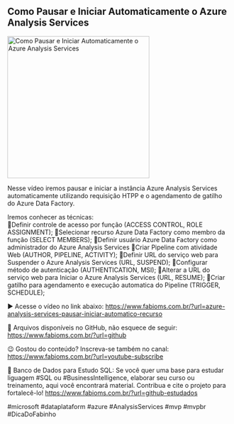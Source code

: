 ## Como Pausar e Iniciar Automaticamente o Azure Analysis Services

<img src="https://fabioms.com.br//uploads/youtube/Slide85.png" alt="Como Pausar e Iniciar Automaticamente o Azure Analysis Services" title="Azure Analysis Services" width="320"/>

Nesse vídeo iremos pausar e iniciar a instância Azure Analysis Services automaticamente utilizando requisição HTPP e o agendamento de gatilho do Azure Data Factory.
 
Iremos conhecer as técnicas:  
🔹Definir controle de acesso por função (ACCESS CONTROL, ROLE ASSIGNMENT);
🔹Selecionar recurso Azure Data Factory como membro da função (SELECT MEMBERS);
🔹Definir usuário Azure Data Factory como administrador do Azure Analysis Services
🔹Criar Pipeline com atividade Web (AUTHOR, PIPELINE, ACTIVITY);
🔹Definir URL do serviço web para Suspender o Azure Analysis Services (URL, SUSPEND);
🔹Configurar método de autenticação (AUTHENTICATION, MSI);
🔹Alterar a URL do serviço web para Iniciar o Azure Analysis Services (URL, RESUME);
🔹Criar gatilho para agendamento e execução automatica do Pipeline (TRIGGER, SCHEDULE);

▶️ Acesse o vídeo no link abaixo:
https://www.fabioms.com.br/?url=azure-analysis-services-pausar-iniciar-automatico-recurso

📁 Arquivos disponíveis no GitHub, não esquece de seguir:
https://www.fabioms.com.br/?url=github

😉 Gostou do conteúdo? Inscreva-se também no canal:
https://www.fabioms.com.br/?url=youtube-subscribe 

🎁 Banco de Dados para Estudo SQL:
Se você quer uma base para estudar liguagem #SQL ou #BusinessIntelligence, elaborar seu curso ou treinamento, aqui você encontrará material. 
Contribua e cite o projeto para fortalecê-lo!
https://www.fabioms.com.br/?url=github-estudados

#microsoft #dataplataform #azure #AnalysisServices #mvp #mvpbr #DicaDoFabinho  